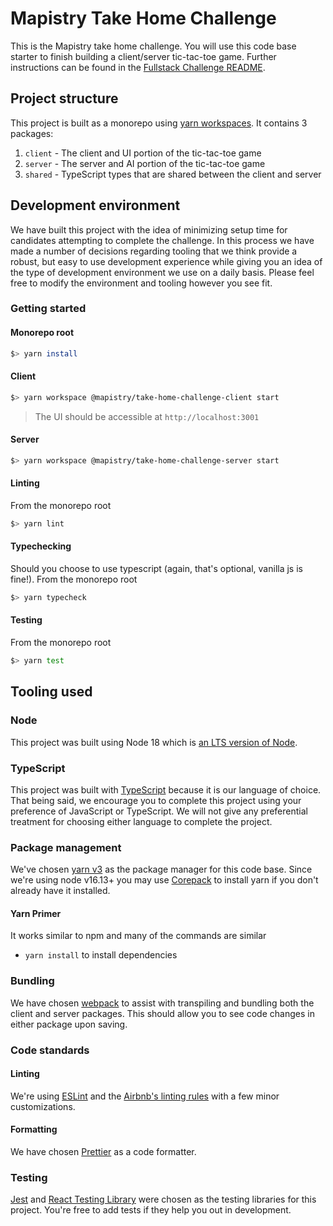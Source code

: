 # Mapistry Take Home Challenge

This is the Mapistry take home challenge. You will use this code base starter to finish building a client/server tic-tac-toe game. Further instructions can be found in the [Fullstack Challenge README](README_FULLSTACK.md).

## Project structure

This project is built as a monorepo using [yarn workspaces](https://yarnpkg.com/features/workspaces). It contains 3 packages:

1. `client` - The client and UI portion of the tic-tac-toe game
1. `server` - The server and AI portion of the tic-tac-toe game
1. `shared` - TypeScript types that are shared between the client and server

## Development environment

We have built this project with the idea of minimizing setup time for candidates attempting to complete the challenge. In this process we have made a number of decisions regarding tooling that we think provide a robust, but easy to use development experience while giving you an idea of the type of development environment we use on a daily basis. Please feel free to modify the environment and tooling however you see fit.

### Getting started

#### Monorepo root

```sh
$> yarn install
```

#### Client

```sh
$> yarn workspace @mapistry/take-home-challenge-client start
```

> The UI should be accessible at `http://localhost:3001`

#### Server

```sh
$> yarn workspace @mapistry/take-home-challenge-server start
```

#### Linting

From the monorepo root

```sh
$> yarn lint
```

#### Typechecking

Should you choose to use typescript (again, that's optional, vanilla js is fine!). From the monorepo root

```sh
$> yarn typecheck
```

#### Testing

From the monorepo root

```sh
$> yarn test
```

## Tooling used

### Node

This project was built using Node 18 which is [an LTS version of Node](https://nodejs.org/en/about/releases/).

### TypeScript

This project was built with [TypeScript](https://www.typescriptlang.org/docs/handbook/intro.html) because it is our language of choice. That being said, we encourage you to complete this project using your preference of JavaScript or TypeScript. We will not give any preferential treatment for choosing either language to complete the project.

### Package management

We've chosen [yarn v3](https://yarnpkg.com/getting-started/usage) as the package manager for this code base. Since we're using node v16.13+ you may use [Corepack](https://yarnpkg.com/getting-started/install) to install yarn if you don't already have it installed.

#### Yarn Primer

It works similar to npm and many of the commands are similar

- `yarn install` to install dependencies

### Bundling

We have chosen [webpack](https://webpack.js.org/concepts/) to assist with transpiling and bundling both the client and server packages. This should allow you to see code changes in either package upon saving.

### Code standards

#### Linting

We're using [ESLint](https://eslint.org/docs/user-guide/getting-started) and the [Airbnb's linting rules](https://www.npmjs.com/package/eslint-config-airbnb) with a few minor customizations.

#### Formatting

We have chosen [Prettier](https://prettier.io/docs/en/index.html) as a code formatter.

### Testing

[Jest](https://jestjs.io/docs/getting-started) and [React Testing Library](https://testing-library.com/docs/react-testing-library/intro/) were chosen as the testing libraries for this project. You're free to add tests if they help you out in development.

